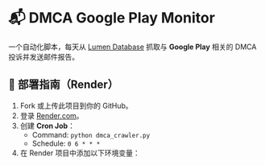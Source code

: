 # 📬 DMCA Google Play Monitor

一个自动化脚本，每天从 [Lumen Database](https://lumendatabase.org) 抓取与 **Google Play** 相关的 DMCA 投诉并发送邮件报告。

## 🚀 部署指南（Render）

1. Fork 或上传此项目到你的 GitHub。
2. 登录 [Render.com](https://render.com)。
3. 创建 **Cron Job**：
   - Command: `python dmca_crawler.py`
   - Schedule: `0 6 * * *`
4. 在 Render 项目中添加以下环境变量：
